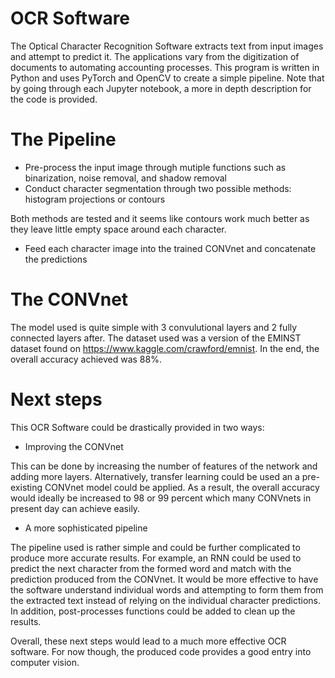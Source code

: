 # OCR Software
 
The Optical Character Recognition Software extracts text from input images and attempt to predict it. The applications vary from the digitization of documents to automating accounting processes. This program is written in Python and uses PyTorch and OpenCV to create a simple pipeline. Note that by going through each Jupyter notebook, a more in depth description for the code is provided. 

<h1> The Pipeline </h1>

- Pre-process the input image through mutiple functions such as binarization, noise removal, and shadow removal
- Conduct character segmentation through two possible methods: histogram projections or contours

Both methods are tested and it seems like contours work much better as they leave little empty space around each character.

- Feed each character image into the trained CONVnet and concatenate the predictions

<h1> The CONVnet </h1>

The model used is quite simple with 3 convulutional layers and 2 fully connected layers after. The dataset used was a version of the EMINST dataset found on https://www.kaggle.com/crawford/emnist. In the end, the overall accuracy achieved was 88%. 

<h1> Next steps </h1>

This OCR Software could be drastically provided in two ways:

- Improving the CONVnet

This can be done by increasing the number of features of the network and adding more layers. Alternatively, transfer learning could be used an a pre-existing CONVnet model could be applied. As a result, the overall accuracy would ideally be increased to 98 or 99 percent which many CONVnets in present day can achieve easily. 

- A more sophisticated pipeline

The pipeline used is rather simple and could be further complicated to produce more accurate results. For example, an RNN could be used to predict the next character from the formed word and match with the prediction produced from the CONVnet. It would be more effective to have the software understand individual words and attempting to form them from the extracted text instead of relying on the individual character predictions. In addition, post-processes functions could be added to clean up the results.

Overall, these next steps would lead to a much more effective OCR software. For now though, the produced code provides a good entry into computer vision. 
